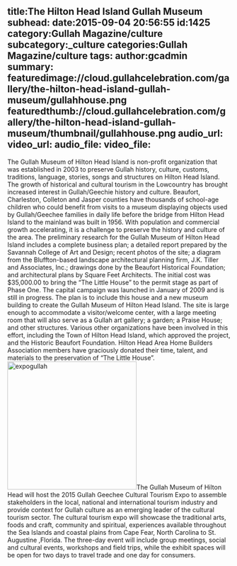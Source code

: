 title:The Hilton Head Island Gullah Museum
subhead:
date:2015-09-04 20:56:55
id:1425
category:Gullah Magazine/culture
subcategory:_culture
categories:Gullah Magazine/culture
tags:
author:gcadmin
summary:
featuredimage://cloud.gullahcelebration.com/gallery/the-hilton-head-island-gullah-museum/gullahhouse.png
featuredthumb://cloud.gullahcelebration.com/gallery/the-hilton-head-island-gullah-museum/thumbnail/gullahhouse.png
audio_url:
video_url:
audio_file:
video_file:
---
The Gullah Museum of Hilton Head Island is non-profit organization that was established in 2003 to preserve Gullah history, culture, customs, traditions, language, stories, songs and structures on Hilton Head Island. The growth of historical and cultural tourism in the Lowcountry has brought increased interest in Gullah/Geechie history and culture. Beaufort, Charleston, Colleton and Jasper counties have thousands of school-age children who could benefit from visits to a museum displaying objects used by Gullah/Geechee families in daily life before the bridge from Hilton Head Island to the mainland was built in 1956. With population and commercial growth accelerating, it is a challenge to preserve the history and culture of the area. The preliminary research for the Gullah Museum of Hilton Head Island includes a complete business plan; a detailed report prepared by the Savannah College of Art and Design; recent photos of the site; a diagram from the Bluffton-based landscape architectural planning firm, J.K. Tiller and Associates, Inc.; drawings done by the Beaufort Historical Foundation; and architectural plans by Square Feet Architects. The initial cost was $35,000.00 to bring the “The Little House” to the permit stage as part of Phase One. The capital campaign was launched in January of 2009 and is still in progress. The plan is to include this house and a new museum building to create the Gullah Museum of Hilton Head Island. The site is large enough to accommodate a visitor/welcome center, with a large meeting room that will also serve as a Gullah art gallery; a garden; a Praise House; and other structures. Various other organizations have been involved in this effort, including the Town of Hilton Head Island, which approved the project, and the Historic Beaufort Foundation. Hilton Head Area Home Builders Association members have graciously donated their time, talent, and materials to the preservation of “The Little House”. <a href="//cloud.gullahcelebration.com/gallery/the-hilton-head-island-gullah-museum/expogullah.png"><img class="size-full wp-image-1427 alignleft" src="//cloud.gullahcelebration.com/gallery/the-hilton-head-island-gullah-museum/expogullah.png" alt="expogullah" width="292" height="289" /></a>The Gullah Museum of Hilton Head will host the 2015 Gullah Geechee Cultural Tourism Expo to assemble stakeholders in the local, national and international tourism industry and provide context for Gullah culture as an emerging leader of the cultural tourism sector. The cultural tourism expo will showcase the traditional arts, foods and craft, community and spiritual, experiences available throughout the Sea Islands and coastal plains from Cape Fear, North Carolina to St. Augustine ,Florida. The three-day event will include group meetings, social and cultural events, workshops and field trips, while the exhibit spaces will be open for two days to travel trade and one day for consumers.
